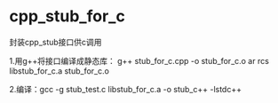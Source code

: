 # cpp_stub_for_c
封装cpp_stub接口供c调用

1.用g++将接口编译成静态库：
g++ stub_for_c.cpp -o stub_for_c.o
ar rcs libstub_for_c.a stub_for_c.o

2.编译：gcc -g stub_test.c libstub_for_c.a -o stub_c++ -lstdc++
